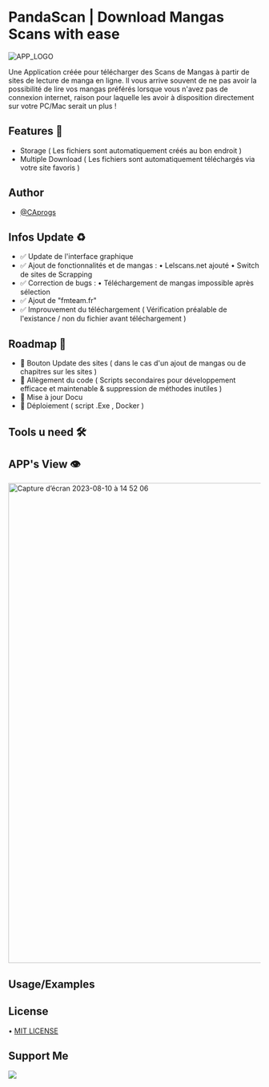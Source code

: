 # PandaScan | Download Mangas Scans with ease

![APP_LOGO](https://github.com/CAprogs/PandaScan/assets/104645407/37d0a0e8-0f19-4a9c-b2c3-34126dc71a21)

Une Application créée pour télécharger des Scans de Mangas à partir de sites de lecture de manga en ligne.
Il vous arrive souvent de ne pas avoir la possibilité de lire vos mangas préférés lorsque vous n'avez pas de connexion internet, raison pour laquelle les avoir à disposition directement sur votre PC/Mac serait un plus !

## Features 🚀
- Storage ( Les fichiers sont automatiquement créés au bon endroit )
- Multiple Download ( Les fichiers sont automatiquement téléchargés via votre site favoris )

## Author

- [@CAprogs](https://github.com/CAprogs)


## Infos Update ♻️

- ✅ Update de l'interface graphique 
- ✅ Ajout de fonctionnalités et de mangas :
• Lelscans.net ajouté
• Switch de sites de Scrapping
- ✅ Correction de bugs :
• Téléchargement de mangas impossible après sélection
- ✅ Ajout de "fmteam.fr"
- ✅ Improuvement du téléchargement ( Vérification préalable de l'existance / non du fichier avant téléchargement )

## Roadmap 🚧
- 🔲 Bouton Update des sites ( dans le cas d'un ajout de mangas ou de chapitres sur les sites ) 
- 🔲 Allègement du code ( Scripts secondaires pour développement efficace et maintenable & suppression de méthodes inutiles )
- 🔲 Mise à jour Docu
- 🔲 Déploiement ( script .Exe , Docker )
    
##  Tools u need 🛠️

## APP's View 👁️

<img width="958" alt="Capture d’écran 2023-08-10 à 14 52 06" src="https://github.com/CAprogs/PandaScan/assets/104645407/966cf744-b592-4fce-8ee5-d37e44f90abc">

##  Usage/Examples 

## License
• [MIT LICENSE](https://github.com/CAprogs/PandaScan/blob/main/LICENSE)

## Support Me

<a href="https://www.buymeacoffee.com/CAprogs"><img src="https://img.buymeacoffee.com/button-api/?text=Buy me a Pizza&emoji=🍕&slug=CAprogs&button_colour=FFDD00&font_colour=000000&font_family=Arial&outline_colour=000000&coffee_colour=ffffff" /></a>
